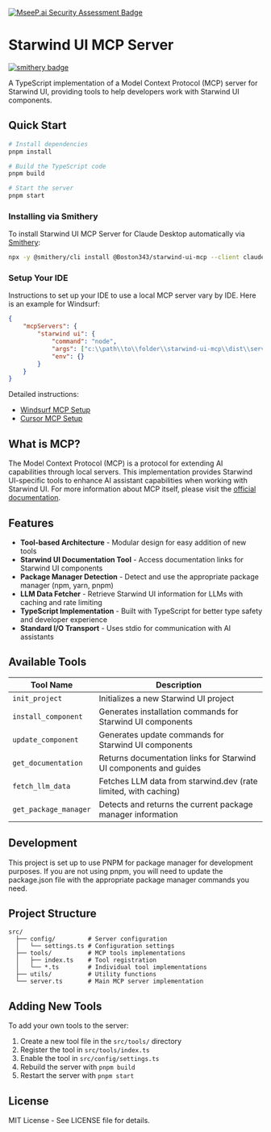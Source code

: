 [![MseeP.ai Security Assessment Badge](https://mseep.net/pr/starwind-ui-starwind-ui-mcp-badge.png)](https://mseep.ai/app/starwind-ui-starwind-ui-mcp)

# Starwind UI MCP Server

[![smithery badge](https://smithery.ai/badge/@Boston343/starwind-ui-mcp)](https://smithery.ai/server/@Boston343/starwind-ui-mcp)

A TypeScript implementation of a Model Context Protocol (MCP) server for Starwind UI, providing tools to help developers work with Starwind UI components.

## Quick Start

```bash
# Install dependencies
pnpm install

# Build the TypeScript code
pnpm build

# Start the server
pnpm start
```

### Installing via Smithery

To install Starwind UI MCP Server for Claude Desktop automatically via [Smithery](https://smithery.ai/server/@Boston343/starwind-ui-mcp):

```bash
npx -y @smithery/cli install @Boston343/starwind-ui-mcp --client claude
```

### Setup Your IDE

Instructions to set up your IDE to use a local MCP server vary by IDE. Here is an example for Windsurf:

```json title="mcp_config.json"
{
	"mcpServers": {
		"starwind ui": {
			"command": "node",
			"args": ["c:\\path\\to\\folder\\starwind-ui-mcp\\dist\\server.js"],
			"env": {}
		}
	}
}
```

Detailed instructions:

- [Windsurf MCP Setup](https://docs.codeium.com/windsurf/mcp)
- [Cursor MCP Setup](https://docs.cursor.com/context/model-context-protocol)

## What is MCP?

The Model Context Protocol (MCP) is a protocol for extending AI capabilities through local servers. This implementation provides Starwind UI-specific tools to enhance AI assistant capabilities when working with Starwind UI. For more information about MCP itself, please visit the [official documentation](https://modelcontextprotocol.io/).

## Features

- **Tool-based Architecture** - Modular design for easy addition of new tools
- **Starwind UI Documentation Tool** - Access documentation links for Starwind UI components
- **Package Manager Detection** - Detect and use the appropriate package manager (npm, yarn, pnpm)
- **LLM Data Fetcher** - Retrieve Starwind UI information for LLMs with caching and rate limiting
- **TypeScript Implementation** - Built with TypeScript for better type safety and developer experience
- **Standard I/O Transport** - Uses stdio for communication with AI assistants

## Available Tools

| Tool Name             | Description                                                       |
| --------------------- | ----------------------------------------------------------------- |
| `init_project`        | Initializes a new Starwind UI project                             |
| `install_component`   | Generates installation commands for Starwind UI components        |
| `update_component`    | Generates update commands for Starwind UI components              |
| `get_documentation`   | Returns documentation links for Starwind UI components and guides |
| `fetch_llm_data`      | Fetches LLM data from starwind.dev (rate limited, with caching)   |
| `get_package_manager` | Detects and returns the current package manager information       |

## Development

This project is set up to use PNPM for package manager for development purposes. If you are not using pnpm, you will need to update the package.json file with the appropriate package manager commands you need.

## Project Structure

```
src/
  ├── config/         # Server configuration
  │   └── settings.ts # Configuration settings
  ├── tools/          # MCP tools implementations
  │   ├── index.ts    # Tool registration
  │   └── *.ts        # Individual tool implementations
  ├── utils/          # Utility functions
  └── server.ts       # Main MCP server implementation
```

## Adding New Tools

To add your own tools to the server:

1. Create a new tool file in the `src/tools/` directory
2. Register the tool in `src/tools/index.ts`
3. Enable the tool in `src/config/settings.ts`
4. Rebuild the server with `pnpm build`
5. Restart the server with `pnpm start`

## License

MIT License - See LICENSE file for details.
